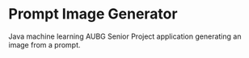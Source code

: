 # Prompt Image Generator
Java machine learning AUBG Senior Project application 
generating an image from a prompt.
